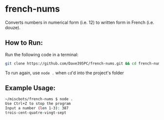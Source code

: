 # french-nums
 Converts numbers in numerical form (i.e. 12) to written form in French (i.e. douze).

## How to Run:

Run the following code in a terminal:
```sh
git clone https://github.com/Dave395PC/french-nums.git && cd french-nums && npm install && node .
```
To run again, use `node .` when `cd`'d into the project's folder

## Example Usage:
```sh
~/miscbots/french-nums $ node .
Use Ctrl+Z to stop the program
Input a number (len 1-3): 387
trois-cent-quatre-vingt-sept
```